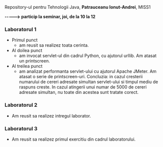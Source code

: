 Repository-ul pentru Tehnologii Java, **Patrauceanu Ionut-Andrei**, MISS1  
  

**-----> particip la seminar, joi, de la 10 la 12**  
  
### Laboratorul 1
  
* Primul punct
  * am reusit sa realizez toata cerinta.
* Al doilea punct
  * am invocat servlet-ul din cadrul Python, cu ajutorul urllib. Am atasat un printscreen.
* Al treilea punct
  * am analizat performanta servlet-ului cu ajutorul Apache JMeter. Am atasat o serie de printscreen-uri. Concluzia: in cazul cresterii numarului de cereri adresate simultan servlet-ului si timpul mediu de raspuns creste. In cazul atingerii unui numar de 5000 de cereri adresate simultan, nu toate din acestea sunt tratate corect.

### Laboratorul 2

* Am reusit sa realizez intregul laborator. 


### Laboratorul 3

* Am reusit sa realizez primul exercitiu din cadrul laboratorului.

